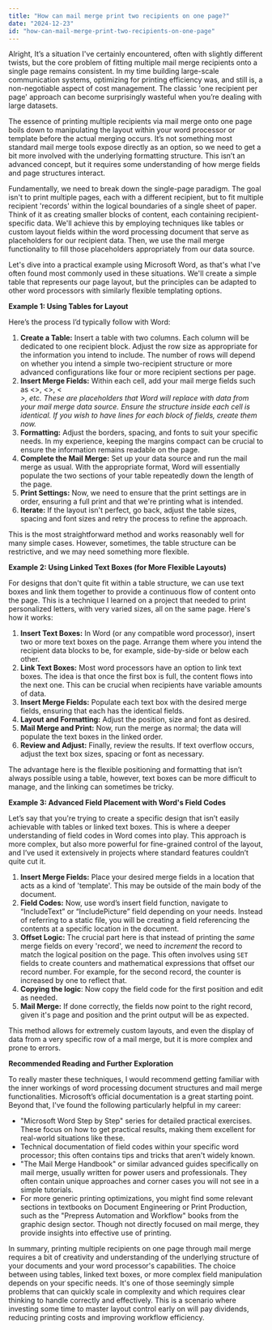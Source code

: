 ```yaml
---
title: "How can mail merge print two recipients on one page?"
date: "2024-12-23"
id: "how-can-mail-merge-print-two-recipients-on-one-page"
---
```


Alright,  It’s a situation I've certainly encountered, often with slightly different twists, but the core problem of fitting multiple mail merge recipients onto a single page remains consistent. In my time building large-scale communication systems, optimizing for printing efficiency was, and still is, a non-negotiable aspect of cost management. The classic 'one recipient per page' approach can become surprisingly wasteful when you’re dealing with large datasets.

The essence of printing multiple recipients via mail merge onto one page boils down to manipulating the layout within your word processor or template before the actual merging occurs. It’s not something most standard mail merge tools expose directly as an option, so we need to get a bit more involved with the underlying formatting structure. This isn’t an advanced concept, but it requires some understanding of how merge fields and page structures interact.

Fundamentally, we need to break down the single-page paradigm. The goal isn't to print multiple pages, each with a different recipient, but to fit multiple recipient 'records' within the logical boundaries of a single sheet of paper. Think of it as creating smaller blocks of content, each containing recipient-specific data. We'll achieve this by employing techniques like tables or custom layout fields within the word processing document that serve as placeholders for our recipient data. Then, we use the mail merge functionality to fill those placeholders appropriately from our data source.

Let's dive into a practical example using Microsoft Word, as that's what I've often found most commonly used in these situations. We'll create a simple table that represents our page layout, but the principles can be adapted to other word processors with similarly flexible templating options.

**Example 1: Using Tables for Layout**

Here’s the process I’d typically follow with Word:

1.  **Create a Table:** Insert a table with two columns. Each column will be dedicated to one recipient block. Adjust the row size as appropriate for the information you intend to include. The number of rows will depend on whether you intend a simple two-recipient structure or more advanced configurations like four or more recipient sections per page.
2.  **Insert Merge Fields:** Within each cell, add your mail merge fields such as <<FirstName>>, <<LastName>>, <<Address>>, etc. These are placeholders that Word will replace with data from your mail merge data source. Ensure the structure inside each cell is identical. If you wish to have lines for each block of fields, create them now.
3.  **Formatting:** Adjust the borders, spacing, and fonts to suit your specific needs. In my experience, keeping the margins compact can be crucial to ensure the information remains readable on the page.
4.  **Complete the Mail Merge:** Set up your data source and run the mail merge as usual. With the appropriate format, Word will essentially populate the two sections of your table repeatedly down the length of the page.
5.  **Print Settings:** Now, we need to ensure that the print settings are in order, ensuring a full print and that we're printing what is intended.
6.  **Iterate:** If the layout isn't perfect, go back, adjust the table sizes, spacing and font sizes and retry the process to refine the approach.

This is the most straightforward method and works reasonably well for many simple cases. However, sometimes, the table structure can be restrictive, and we may need something more flexible.

**Example 2: Using Linked Text Boxes (for More Flexible Layouts)**

For designs that don't quite fit within a table structure, we can use text boxes and link them together to provide a continuous flow of content onto the page. This is a technique I learned on a project that needed to print personalized letters, with very varied sizes, all on the same page. Here's how it works:

1.  **Insert Text Boxes:** In Word (or any compatible word processor), insert two or more text boxes on the page. Arrange them where you intend the recipient data blocks to be, for example, side-by-side or below each other.
2.  **Link Text Boxes:** Most word processors have an option to link text boxes. The idea is that once the first box is full, the content flows into the next one. This can be crucial when recipients have variable amounts of data.
3.  **Insert Merge Fields:** Populate each text box with the desired merge fields, ensuring that each has the identical fields.
4.  **Layout and Formatting:** Adjust the position, size and font as desired.
5.  **Mail Merge and Print:** Now, run the merge as normal; the data will populate the text boxes in the linked order.
6.  **Review and Adjust:** Finally, review the results. If text overflow occurs, adjust the text box sizes, spacing or font as necessary.

The advantage here is the flexible positioning and formatting that isn’t always possible using a table, however, text boxes can be more difficult to manage, and the linking can sometimes be tricky.

**Example 3: Advanced Field Placement with Word's Field Codes**

Let’s say that you're trying to create a specific design that isn’t easily achievable with tables or linked text boxes. This is where a deeper understanding of field codes in Word comes into play. This approach is more complex, but also more powerful for fine-grained control of the layout, and I’ve used it extensively in projects where standard features couldn’t quite cut it.

1.  **Insert Merge Fields:** Place your desired merge fields in a location that acts as a kind of 'template'. This may be outside of the main body of the document.
2.  **Field Codes:** Now, use word’s insert field function, navigate to “IncludeText” or “IncludePicture” field depending on your needs. Instead of referring to a static file, you will be creating a field referencing the contents at a specific location in the document.
3.  **Offset Logic:** The crucial part here is that instead of printing the *same* merge fields on every 'record', we need to *increment* the record to match the logical position on the page. This often involves using `SET` fields to create counters and mathematical expressions that offset our record number. For example, for the second record, the counter is increased by one to reflect that.
4.  **Copying the logic**: Now copy the field code for the first position and edit as needed.
5. **Mail Merge:** If done correctly, the fields now point to the right record, given it's page and position and the print output will be as expected.

This method allows for extremely custom layouts, and even the display of data from a very specific row of a mail merge, but it is more complex and prone to errors.

**Recommended Reading and Further Exploration**

To really master these techniques, I would recommend getting familiar with the inner workings of word processing document structures and mail merge functionalities. Microsoft’s official documentation is a great starting point. Beyond that, I've found the following particularly helpful in my career:

*   "Microsoft Word Step by Step" series for detailed practical exercises. These focus on how to get practical results, making them excellent for real-world situations like these.
*   Technical documentation of field codes within your specific word processor; this often contains tips and tricks that aren't widely known.
*   "The Mail Merge Handbook" or similar advanced guides specifically on mail merge, usually written for power users and professionals. They often contain unique approaches and corner cases you will not see in a simple tutorials.
*   For more generic printing optimizations, you might find some relevant sections in textbooks on Document Engineering or Print Production, such as the "Prepress Automation and Workflow" books from the graphic design sector. Though not directly focused on mail merge, they provide insights into effective use of printing.

In summary, printing multiple recipients on one page through mail merge requires a bit of creativity and understanding of the underlying structure of your documents and your word processor's capabilities. The choice between using tables, linked text boxes, or more complex field manipulation depends on your specific needs. It's one of those seemingly simple problems that can quickly scale in complexity and which requires clear thinking to handle correctly and effectively. This is a scenario where investing some time to master layout control early on will pay dividends, reducing printing costs and improving workflow efficiency.
